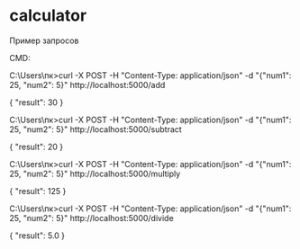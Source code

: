 # calculator

Пример запросов

CMD:

C:\Users\пк>curl -X POST -H "Content-Type: application/json" -d "{\"num1\": 25, \"num2\": 5}" http://localhost:5000/add

{
  "result": 30
}

C:\Users\пк>curl -X POST -H "Content-Type: application/json" -d "{\"num1\": 25, \"num2\": 5}" http://localhost:5000/subtract

{
  "result": 20
}

C:\Users\пк>curl -X POST -H "Content-Type: application/json" -d "{\"num1\": 25, \"num2\": 5}" http://localhost:5000/multiply

{
  "result": 125
}

C:\Users\пк>curl -X POST -H "Content-Type: application/json" -d "{\"num1\": 25, \"num2\": 5}" http://localhost:5000/divide

{
  "result": 5.0
}
